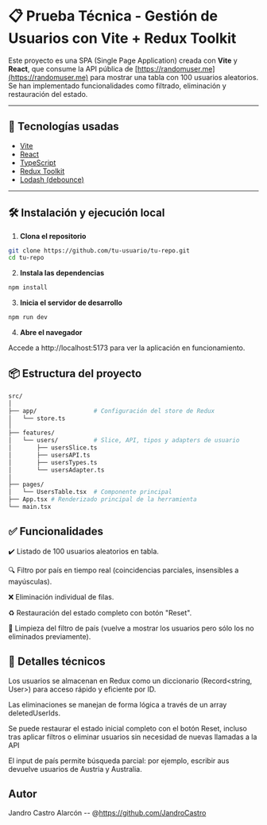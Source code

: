 # 📋 Prueba Técnica - Gestión de Usuarios con Vite + Redux Toolkit

Este proyecto es una SPA (Single Page Application) creada con **Vite** y **React**, que consume la API pública de [https://randomuser.me](https://randomuser.me) para mostrar una tabla con 100 usuarios aleatorios. Se han implementado funcionalidades como filtrado, eliminación y restauración del estado.

---

## 🚀 Tecnologías usadas

- [Vite](https://vitejs.dev/)
- [React](https://react.dev/)
- [TypeScript](https://www.typescriptlang.org/)
- [Redux Toolkit](https://redux-toolkit.js.org/)
- [Lodash (debounce)](https://lodash.com/)


---

## 🛠️ Instalación y ejecución local

1. **Clona el repositorio**

```bash
git clone https://github.com/tu-usuario/tu-repo.git
cd tu-repo
```

2. **Instala las dependencias**


```bash
npm install
```

3. **Inicia el servidor de desarrollo**


```bash
npm run dev
```

4. **Abre el navegador**


Accede a http://localhost:5173 para ver la aplicación en funcionamiento.


## 📦 Estructura del proyecto

```bash
src/
│
├── app/                # Configuración del store de Redux
│   └── store.ts
│
├── features/
│   └── users/          # Slice, API, tipos y adapters de usuario
│       ├── usersSlice.ts
│       ├── usersAPI.ts
│       ├── usersTypes.ts
│       └── usersAdapter.ts
│
├── pages/
│   └── UsersTable.tsx  # Componente principal
├── App.tsx # Renderizado principal de la herramienta
└── main.tsx
```


## ✅ Funcionalidades


✔️ Listado de 100 usuarios aleatorios en tabla.

🔍 Filtro por país en tiempo real (coincidencias parciales, insensibles a mayúsculas).

❌ Eliminación individual de filas.

♻️ Restauración del estado completo con botón "Reset".

🧹 Limpieza del filtro de país (vuelve a mostrar los usuarios pero sólo los no eliminados previamente).


## 🧠 Detalles técnicos


Los usuarios se almacenan en Redux como un diccionario (Record<string, User>) para acceso rápido y eficiente por ID.

Las eliminaciones se manejan de forma lógica a través de un array deletedUserIds.

Se puede restaurar el estado inicial completo con el botón Reset, incluso tras aplicar filtros o eliminar usuarios sin necesidad de nuevas llamadas a la API

El input de país permite búsqueda parcial: por ejemplo, escribir aus devuelve usuarios de Austria y Australia.

## Autor


Jandro Castro Alarcón -- @https://github.com/JandroCastro